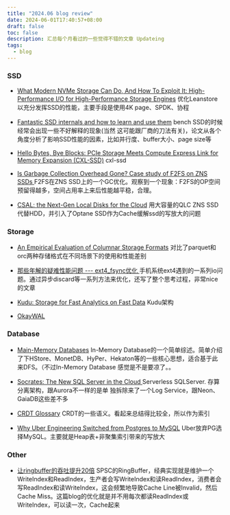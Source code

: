 ```yaml
---
title: "2024.06 blog review"
date: 2024-06-01T17:40:57+08:00
draft: false
toc: false
description: 汇总每个月看过的一些觉得不错的文章 Updateing
tags: 
  - blog
---
```


### SSD

- [What Modern NVMe Storage Can Do, And How To Exploit It: High-Performance I/O for High-Performance Storage Engines](https://www.vldb.org/pvldb/vol16/p2090-haas.pdf) 优化Leanstore以充分发挥SSD的性能，主要手段是使用4K page、SPDK、协程

- [Fantastic SSD internals and how to learn and use them](https://dl.acm.org/doi/10.1145/3534056.3534940) bench SSD的时候经常会出现一些不好解释的现象(当然 这可能跟厂商的刀法有关)，论文从各个角度分析了影响SSD性能的因素，比如并行度、buffer大小、page size等

- [Hello Bytes, Bye Blocks: PCIe Storage Meets Compute Express Link for Memory Expansion (CXL-SSD)](https://www.hotstorage.org/2022/camera-ready/hotstorage22-31/pdf/hotstorage22-31.pdf) cxl-ssd

- [Is Garbage Collection Overhead Gone? Case study of F2FS on ZNS SSDs
](https://dl.acm.org/doi/10.1145/3599691.3603409) F2FS在ZNS SSD上的一个GC优化。观察到一个现象：F2FS的OP空间预留得越多，空间占用率上来后性能越平稳，合理。

- [CSAL: the Next-Gen Local Disks for the Cloud](https://acsweb.ucsd.edu/~yaz093/slides/csal_eurosys_used_for_external.pdf) 用大容量的QLC ZNS SSD代替HDD，并引入了Optane SSD作为Cache缓解ssd的写放大的问题


### Storage
- [An Empirical Evaluation of Columnar Storage Formats](https://www.vldb.org/pvldb/vol17/p148-zeng.pdf) 对比了parquet和orc两种存储格式在不同场景下的使用和性能差别

- [那些年解的疑难性能问题 --- ext4_fsync优化
](https://zhuanlan.zhihu.com/p/339703328?utm_campaign=) 手机系统ext4遇到的一系列io问题。通过异步discard等一系列方法来优化，还写了整个思考过程，非常nice的文章

- [Kudu: Storage for Fast Analytics on Fast Data](https://blog.mwish.me/2022/10/30/Kudu-Storage-for-Fast-Analytics-on-Fast-Data/) Kudu架构

- [OkayWAL](https://bonsaidb.io/blog/introducing-okaywal/)


### Database
- [Main-Memory Databases](https://db.in.tum.de/teaching/ss16/moderndbs/chapter8.pdf) In-Memory Database的一个简单综述。简单介绍了下HStore、MonetDB、HyPer、Hekaton等的一些核心思想，适合基于此来DFS。（不过In-Memory Database 感觉是不是要凉了。。

- [Socrates: The New SQL Server in the Cloud
](https://zhuanlan.zhihu.com/p/401929134)Serverless SQLServer. 存算分离架构，跟Aurora不一样的是单 独拆除来了一个Log Service，跟Neon、GaiaDB这些差不多

- [CRDT Glossary](https://crdt.tech/glossary) CRDT的一些语义。看起来总结得比较全，所以作为索引

- [Why Uber Engineering Switched from Postgres to MySQL](https://www.uber.com/en-HK/blog/postgres-to-mysql-migration/) Uber放弃PG选择MySQL。主要就是Heap表+非聚集索引带来的写放大

### Other

- [让ringbuffer的吞吐提升20倍](https://rigtorp.se/ringbuffer/) SPSC的RingBuffer，经典实现就是维护一个WriteIndex和ReadIndex，生产者会写WriteIndex和读ReadIndex，消费者会写ReadIndex和读WriteIndex，这会频繁地导致Cache Line被Invalid，然后Cache Miss。这篇blog的优化就是并不用每次都读ReadIndex或WriteIndex，可以读一次，Cache起来
